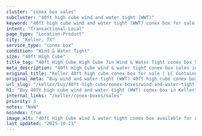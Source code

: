 ```yaml
---
cluster: "conex box sales"
subcluster: "40ft high cube wind and water tight (WWT)"
keyword: "40ft high cube wind and water tight (WWT) conex box for sale Keller, TX"
intent: "Transactional-Local"
page_type: "Location-Product"
city: "Keller, TX"
service_type: "conex box"
condition: "Wind & Water Tight"
size: "40ft High Cube"
title_tag: "40ft High Cube High Cube 7in Wind & Water Tight conex box Sales in Keller | LC Container"
meta_description: "40ft High Cube wind & water tight conex box sales in Keller. High cube containers with extra height. Fast delivery, competitive pricing. Serving conex boxes area. Quote ID: 9QR. Call (214) 524-4168 for your free quote today."
original_title: "Keller 40ft high cube conex box for sale | LC Container"
original_meta: "Buy wind and water tight (WWT) 40ft high cube conex box sale with local delivery in Keller, TX. LC Container — local Since 2003. Request a fast quote today."
url_slug: "/keller/buy/40ft-high-cube/conex-boxes/wind-and-water-tight-wwt"
h1: "Buy 40ft high cube wind and water tight (WWT) conex box in Keller"
internal_links: "/keller/conex-boxes/sales"
priority: 3
notes: "NaN"
noindex: true
image_alt: "40ft High Cube wind & water tight conex box available for delivery in Keller"
last_updated: "2025-10-21"
---
```


<!-- TODO: Add unique city/inventory copy, images, and internal links here. -->
